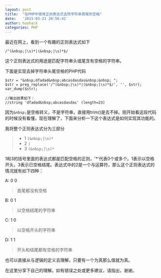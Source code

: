 ```yaml
---
layout: post
title:  "在PHP中使用正则表达式去除字符串首尾的空格"
date:   '2015-03-21 20:56:41'
author: hoohack
categories: PHP
---
```


最近在网上，看到一个有趣的正则表达式如下

`/^(&nbsp;|\s)*|(&nbsp;|\s)*$/`

这个正则表达式的用途是匹配字符串头或尾含有空格的字符串。

下面是实现去掉字符串头尾空格的PHP代码
    
    $str = "&nbsp;dfadad&nbsp;abcasdasdas&nbsp;&nbsp; ";  
    $str = preg_replace('/^(&nbsp;|\s)*|(&nbsp;|\s)*$/', '', $str);  
    var_dump($str);
    
    //输出结果如下：
    //string 'dfadad&nbsp;abcasdasdas' (length=23)

<!--more-->

因为`&nbsp;`是空格转义，不是字符串，直接用trim()是去不掉。刚开始看这段代码的时候没有看懂，现在理解了，下面来分析一下这个表达式是如何实现其功能的。

我将整个正则表达式分为三部分

>* 1    `(&nbsp;|\s)*`
>* 2    `|`           
>* 3    `(&nbsp;|\s)*`

1和3的括号里面的表达式都是匹配空格的正则，'*'代表0个或多个。1表示以空格开头，3表示已空格结尾。表达式中的2是一个与运算符，那么这个正则表达式的情况就有如下四种：

A: 0 0
> 首尾都没有空格

B: 0 1
> 以空格结尾的字符串

C: 1 0
> 以空格开头的字符串

D: 1 1
> 开头和结尾都有空格的字符串

也可以直接从与逻辑的定义去理解，只要有一个为真那么值就为真。

在这里分享下自己的理解。如有错误之处或更多建议，请指出，谢谢。
